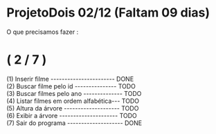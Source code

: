 # ProjetoDois  02/12 (Faltam 09 dias)

O que precisamos fazer :
<H1>( 2 / 7 )</H1>
<div>(1) Inserir filme ----------------------- DONE</div>
<div>(2) Buscar filme pelo id --------------- TODO</div>
<div>(3) Buscar filmes pelo ano -------------- TODO</div>
<div>(4) Listar filmes em ordem alfabética--- TODO</div>
<div>(5) Altura da árvore -------------------- TODO</div>
<div>(6) Exibir a árvore --------------------- TODO</div> 
<div>(7) Sair do programa -------------------- DONE</div>
